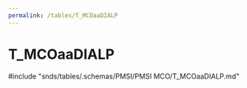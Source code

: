 ```yaml
---
permalink: /tables/T_MCOaaDIALP
---
```

# T\_MCOaaDIALP
<!-- SPDX-License-Identifier: MPL-2.0 -->

<!-- ATTENTION : Ne pas supprimer ou modifier la ligne ci-dessous -->
#include "snds/tables/.schemas/PMSI/PMSI MCO/T_MCOaaDIALP.md"
<!-- ATTENTION : Ne pas supprimer ou modifier la ligne ci-dessus -->
